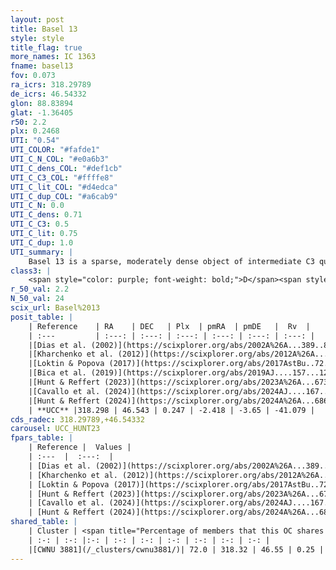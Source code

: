 ```yaml
---
layout: post
title: Basel 13
style: style
title_flag: true
more_names: IC 1363
fname: basel13
fov: 0.073
ra_icrs: 318.29789
de_icrs: 46.54332
glon: 88.83894
glat: -1.36405
r50: 2.2
plx: 0.2468
UTI: "0.54"
UTI_COLOR: "#fafde1"
UTI_C_N_COL: "#e0a6b3"
UTI_C_dens_COL: "#def1cb"
UTI_C_C3_COL: "#ffffe8"
UTI_C_lit_COL: "#d4edca"
UTI_C_dup_COL: "#a6cab9"
UTI_C_N: 0.0
UTI_C_dens: 0.71
UTI_C_C3: 0.5
UTI_C_lit: 0.75
UTI_C_dup: 1.0
UTI_summary: |
    Basel 13 is a sparse, moderately dense object of intermediate C3 quality. It is well-studied in the literature. This object shares a significant percentage of members with a later reported entry.<br><br><span style="color: #99180f; font-weight: bold;">Warning: </span>contains less than 25 stars with <i>P>0.5</i> estimated.
class3: |
    <span style="color: purple; font-weight: bold;">D</span><span style="color: green; font-weight: bold;">A</span>
r_50_val: 2.2
N_50_val: 24
scix_url: Basel%2013
posit_table: |
    | Reference    | RA    | DEC   | Plx  | pmRA  | pmDE   |  Rv  |
    | :---         | :---: | :---: | :---: | :---: | :---: | :---: |
    |[Dias et al. (2002)](https://scixplorer.org/abs/2002A%26A...389..871D) | 318.075 | 46.567 | -- | -3.01 | -2.75 | -- |
    |[Kharchenko et al. (2012)](https://scixplorer.org/abs/2012A%26A...543A.156K) | 318.15 | 46.53 | -- | -4.44 | -0.22 | -- |
    |[Loktin & Popova (2017)](https://scixplorer.org/abs/2017AstBu..72..257L) | 318.15 | 46.526 | -- | -4.595 | -0.14 | -- |
    |[Bica et al. (2019)](https://scixplorer.org/abs/2019AJ....157...12B) | 317.655 | 46.851 | -- | -- | -- | -- |
    |[Hunt & Reffert (2023)](https://scixplorer.org/abs/2023A%26A...673A.114H) | 318.307 | 46.551 | 0.259 | -2.417 | -3.663 | -41.07 |
    |[Cavallo et al. (2024)](https://scixplorer.org/abs/2024AJ....167...12C) | 318.32 | 46.554 | 0.256 | -- | -- | -- |
    |[Hunt & Reffert (2024)](https://scixplorer.org/abs/2024A%26A...686A..42H) | 318.307 | 46.551 | 0.259 | -2.417 | -3.663 | -41.07 |
    | **UCC** |318.298 | 46.543 | 0.247 | -2.418 | -3.65 | -41.079 | 
cds_radec: 318.29789,+46.54332
carousel: UCC_HUNT23
fpars_table: |
    | Reference |  Values |
    | :---  |  :---:  |
    | [Dias et al. (2002)](https://scixplorer.org/abs/2002A%26A...389..871D) | `E(B-V)=0.34, Dist=1236.0, Age=8.8` |
    | [Kharchenko et al. (2012)](https://scixplorer.org/abs/2012A%26A...543A.156K) | `e_bv=0.339, distance=1313, log_age=8.96` |
    | [Loktin & Popova (2017)](https://scixplorer.org/abs/2017AstBu..72..257L) | `E(B-V)=0.435, Dmod=12.429, logt=8.79` |
    | [Hunt & Reffert (2023)](https://scixplorer.org/abs/2023A%26A...673A.114H) | `AV50=2.919, diffAV50=2.54, MOD50=12.911, logAge50=8.451` |
    | [Cavallo et al. (2024)](https://scixplorer.org/abs/2024AJ....167...12C) | `AV50=3.47, dMod50=13.05, logAge50=7.72, [Fe/H]50=0.05` |
    | [Hunt & Reffert (2024)](https://scixplorer.org/abs/2024A%26A...686A..42H) | `MassJ=651.468` |
shared_table: |
    | Cluster | <span title="Percentage of members that this OC shares with the ones listed">%</span>   | RA   | DEC   | Plx   | pmRA  | pmDE  | Rv | UTI |
    | :-: | :-: |:-: | :-: | :-: | :-: | :-: | :-: | :-: |
    |[CWNU 3881](/_clusters/cwnu3881/)| 72.0 | 318.32 | 46.55 | 0.25 | -2.41 | -3.65 | -41.08 |0.21 |
---
```

